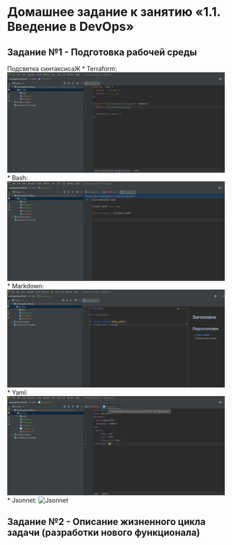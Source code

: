 # Домашнее задание к занятию «1.1. Введение в DevOps»
## Задание №1 - Подготовка рабочей среды
   Подсветка синтаксисаЖ
    * Terraform: ![Терраформ](img/terraform.png)
    * Bash: ![bahs](img/bash.png)
    * Markdown: ![markdown](img/markdown.png)
    * Yaml: ![Yaml](img/yaml.png)
    * Jsonnet: ![Jsonnet](img/jsonnet.png)

## Задание №2 - Описание жизненного цикла задачи (разработки нового функционала)
